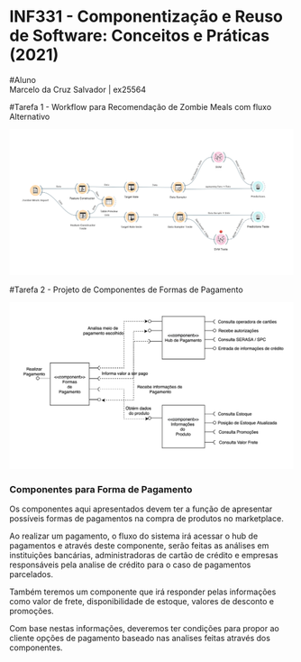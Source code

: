 # INF331 - Componentização e Reuso de Software: Conceitos e Práticas (2021)

#Aluno              
 Marcelo da Cruz Salvador | ex25564

#Tarefa 1 - Workflow para Recomendação de Zombie Meals com fluxo Alternativo
  
![](images/orange_00.png) <br>

#Tarefa 2 - Projeto de Componentes de Formas de Pagamento
   
![](images/INF331-T2.png) <br>

### Componentes para Forma de Pagamento

 Os componentes aqui apresentados devem ter a função de apresentar possíveis formas de pagamentos na compra de produtos
 no marketplace.
 
 Ao realizar um pagamento, o fluxo do sistema irá acessar o hub de pagamentos e através deste componente, serão feitas
 as análises em instituições bancárias, administradoras de cartão de crédito e empresas responsáveis pela analise de crédito 
 para o caso de pagamentos parcelados.
 
 Também teremos um componente que irá responder pelas informações como valor de frete, disponibilidade de estoque, valores 
 de desconto e promoções.
 
 Com base nestas informações, deveremos ter condições para propor ao cliente opções de pagamento baseado nas analises feitas 
 através dos componentes.